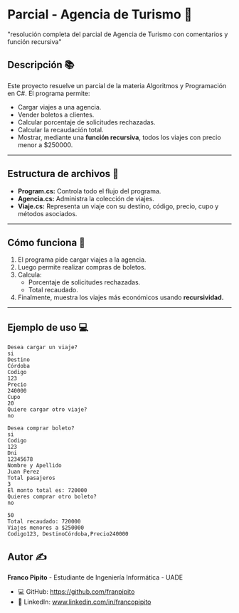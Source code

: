 ﻿# Parcial - Agencia de Turismo 🛫

"resolución completa del parcial de Agencia de Turismo con comentarios y función recursiva"

## Descripción 📚
Este proyecto resuelve un parcial de la materia Algoritmos y Programación en C#. 
El programa permite:
- Cargar viajes a una agencia.
- Vender boletos a clientes.
- Calcular porcentaje de solicitudes rechazadas.
- Calcular la recaudación total.
- Mostrar, mediante una **función recursiva**, todos los viajes con precio menor a $250000.

---

## Estructura de archivos 📂
- **Program.cs:** Controla todo el flujo del programa.
- **Agencia.cs:** Administra la colección de viajes.
- **Viaje.cs:** Representa un viaje con su destino, código, precio, cupo y métodos asociados.

---

## Cómo funciona 🚀
1. El programa pide cargar viajes a la agencia.
2. Luego permite realizar compras de boletos.
3. Calcula:
   - Porcentaje de solicitudes rechazadas.
   - Total recaudado.
4. Finalmente, muestra los viajes más económicos usando **recursividad.**

---

## Ejemplo de uso 💻
```text
Desea cargar un viaje?
si
Destino
Córdoba
Codigo
123
Precio
240000
Cupo
20
Quiere cargar otro viaje?
no

Desea comprar boleto?
si
Codigo
123
Dni
12345678
Nombre y Apellido
Juan Perez
Total pasajeros
3
El monto total es: 720000
Quieres comprar otro boleto?
no

50
Total recaudado: 720000
Viajes menores a $250000
Codigo123, DestinoCórdoba,Precio240000

```


## Autor ✍️
**Franco Pipito** - Estudiante de Ingeniería Informática - UADE

- 💻 GitHub: https://github.com/franpipito  
- 💼 LinkedIn: www.linkedin.com/in/francopipito


